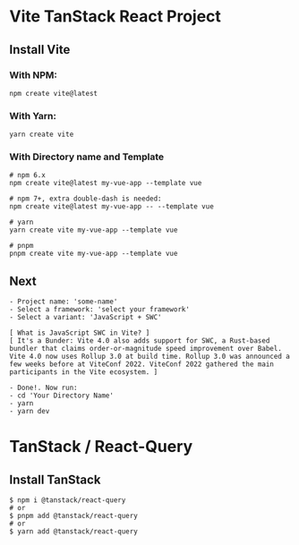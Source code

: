 # Vite TanStack React Project

## Install Vite

### With NPM:

```
npm create vite@latest
```

### With Yarn:

```
yarn create vite
```

### With Directory name and Template

```
# npm 6.x
npm create vite@latest my-vue-app --template vue

# npm 7+, extra double-dash is needed:
npm create vite@latest my-vue-app -- --template vue

# yarn
yarn create vite my-vue-app --template vue

# pnpm
pnpm create vite my-vue-app --template vue
```

## Next

```
- Project name: 'some-name'
- Select a framework: 'select your framework'
- Select a variant: 'JavaScript + SWC'

[ What is JavaScript SWC in Vite? ]
[ It's a Bunder: Vite 4.0 also adds support for SWC, a Rust-based bundler that claims order-or-magnitude speed improvement over Babel. Vite 4.0 now uses Rollup 3.0 at build time. Rollup 3.0 was announced a few weeks before at ViteConf 2022. ViteConf 2022 gathered the main participants in the Vite ecosystem. ]

- Done!. Now run:
- cd 'Your Directory Name'
- yarn
- yarn dev
```

# TanStack / React-Query

## Install TanStack

```
$ npm i @tanstack/react-query
# or
$ pnpm add @tanstack/react-query
# or
$ yarn add @tanstack/react-query
```
